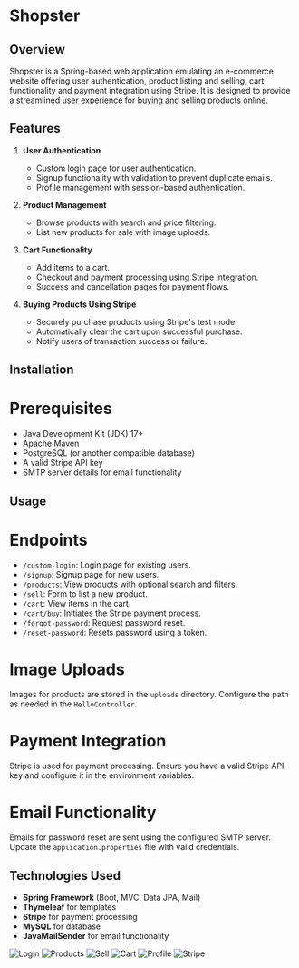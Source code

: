
Shopster
==============

Overview
--------
Shopster is a Spring-based web application emulating an e-commerce website offering user authentication, product listing and selling, cart functionality and payment integration using Stripe. It is designed to provide a streamlined user experience for buying and selling products online.

Features
--------
1. **User Authentication**
   - Custom login page for user authentication.
   - Signup functionality with validation to prevent duplicate emails.
   - Profile management with session-based authentication.

2. **Product Management**
   - Browse products with search and price filtering.
   - List new products for sale with image uploads.

3. **Cart Functionality**
   - Add items to a cart.
   - Checkout and payment processing using Stripe integration.
   - Success and cancellation pages for payment flows.
4. **Buying Products Using Stripe**
   - Securely purchase products using Stripe's test mode.
   - Automatically clear the cart upon successful purchase.
   - Notify users of transaction success or failure.


Installation
------------

# Prerequisites
- Java Development Kit (JDK) 17+
- Apache Maven
- PostgreSQL (or another compatible database)
- A valid Stripe API key
- SMTP server details for email functionality

Usage
-----

# Endpoints

- `/custom-login`: Login page for existing users.
- `/signup`: Signup page for new users.
- `/products`: View products with optional search and filters.
- `/sell`: Form to list a new product.
- `/cart`: View items in the cart.
- `/cart/buy`: Initiates the Stripe payment process.
- `/forgot-password`: Request password reset.
- `/reset-password`: Resets password using a token.

# Image Uploads
Images for products are stored in the `uploads` directory. Configure the path as needed in the `HelloController`.

# Payment Integration
Stripe is used for payment processing. Ensure you have a valid Stripe API key and configure it in the environment variables.

# Email Functionality
Emails for password reset are sent using the configured SMTP server. Update the `application.properties` file with valid credentials.

Technologies Used
-----------------
- **Spring Framework** (Boot, MVC, Data JPA, Mail)
- **Thymeleaf** for templates
- **Stripe** for payment processing
- **MySQL** for database
- **JavaMailSender** for email functionality





![Login](https://github.com/user-attachments/assets/2419f108-551f-4637-9873-21465907df88)
![Products](https://github.com/user-attachments/assets/711ded22-ec0a-4957-bade-32ef13bdf447)
![Sell](https://github.com/user-attachments/assets/69d42f59-456c-4bde-b388-406d55be93dc)
![Cart](https://github.com/user-attachments/assets/07c1a42b-c057-4db3-a783-d1b7e6db29c9)
![Profile](https://github.com/user-attachments/assets/e5f6ca4f-d802-497b-9ef9-ef9c8d2bfb5c)
![Stripe](https://github.com/user-attachments/assets/95bab96f-5930-4625-bdcd-76da8ff5985a)
